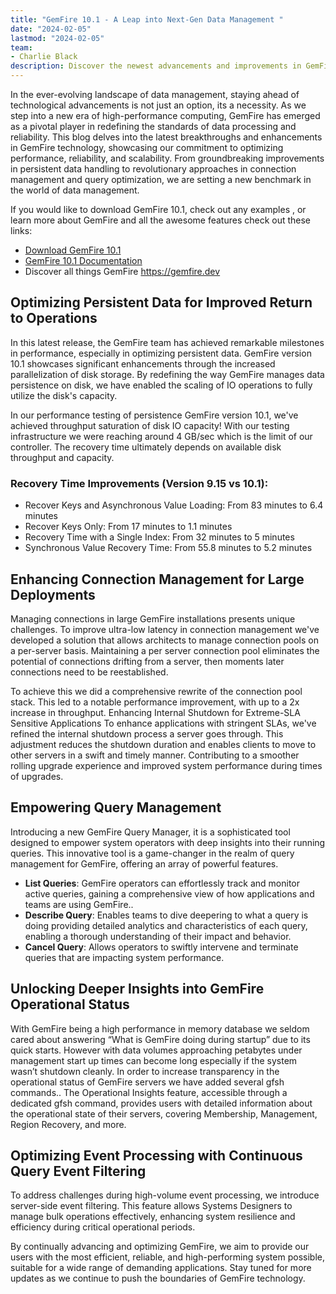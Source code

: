 ```yaml
---
title: "GemFire 10.1 - A Leap into Next-Gen Data Management "
date: "2024-02-05"
lastmod: "2024-02-05"
team:
- Charlie Black
description: Discover the newest advancements and improvements in GemFire technology, highlighting our dedication to enhancing performance, reliability, and scalability.
--- 
```

In the ever-evolving landscape of data management, staying ahead of technological advancements is not just an option, its a necessity. As we step into a new era of high-performance computing, GemFire has emerged as a pivotal player in redefining the standards of data processing and reliability. This blog delves into the latest breakthroughs and enhancements in GemFire technology, showcasing our commitment to optimizing performance, reliability, and scalability. From groundbreaking improvements in persistent data handling to revolutionary approaches in connection management and query optimization, we are setting a new benchmark in the world of data management. 

If you would like to download GemFire 10.1, check out any examples , or learn more about GemFire and all the awesome features check out these links:

* [Download GemFire 10.1](https://network.tanzu.vmware.com/products/pivotal-gemfire/)
* [GemFire 10.1 Documentation](https://docs.vmware.com/en/VMware-GemFire/10.1/gf/about_gemfire.html)
* Discover all things GemFire https://gemfire.dev 

## Optimizing Persistent Data for Improved Return to Operations

In this latest release, the GemFire team has achieved remarkable milestones in performance, especially in optimizing persistent data. GemFire version 10.1 showcases significant enhancements through the increased parallelization of disk storage. By redefining the way GemFire manages data persistence on disk, we have enabled the scaling of IO operations to fully utilize the disk's capacity.

In our performance testing of persistence GemFire version 10.1, we've achieved throughput saturation of disk IO capacity!  With our testing infrastructure we were reaching around 4 GB/sec which is the limit of our controller. The recovery time ultimately depends on available disk throughput and capacity.

### Recovery Time Improvements (Version 9.15 vs 10.1):

* Recover Keys and Asynchronous Value Loading: From 83 minutes to 6.4 minutes
* Recover Keys Only: From 17 minutes to 1.1 minutes
* Recovery Time with a Single Index: From 32 minutes to 5 minutes
* Synchronous Value Recovery Time: From 55.8 minutes to 5.2 minutes

## Enhancing Connection Management for Large Deployments

Managing connections in large GemFire installations presents unique challenges. To improve ultra-low latency in connection management we've developed a solution that allows architects to manage connection pools on a per-server basis. Maintaining a per server connection pool eliminates the potential of connections drifting from a server, then moments later connections need to be reestablished.

To achieve this we did a comprehensive rewrite of the connection pool stack.  This led to a notable performance improvement, with up to a 2x increase in throughput.
Enhancing Internal Shutdown for Extreme-SLA Sensitive Applications
To enhance applications with stringent SLAs, we've refined the internal shutdown process a server goes through. This adjustment reduces the shutdown duration and enables clients to move to other servers in a swift and timely manner.  Contributing to a smoother rolling upgrade experience  and improved system performance during times of upgrades.

## Empowering Query Management

Introducing a new GemFire Query Manager, it is a sophisticated tool designed to empower system operators with deep insights into their running queries. This innovative tool is a game-changer in the realm of query management for GemFire, offering an array of powerful features. 
* **List Queries**: GemFire operators can effortlessly track and monitor active queries, gaining a comprehensive view of how applications and teams are using GemFire.. 
* **Describe Query**: Enables teams to dive deepering to what a query is doing providing detailed analytics and characteristics of each query, enabling a thorough understanding of their impact and behavior. 
 * **Cancel Query**: Allows operators to swiftly intervene and terminate queries that are impacting system performance. 

## Unlocking Deeper Insights into GemFire Operational Status

With GemFire being a high performance in memory database we seldom cared about answering “What is GemFire doing during startup” due to its quick starts.   However with data volumes approaching petabytes under management start up times can become long especially if the system wasn’t shutdown cleanly.   In order to increase transparency in the operational status of GemFire servers we have added several gfsh commands.. The Operational Insights feature, accessible through a dedicated gfsh command, provides users with detailed information about the operational state of their servers, covering Membership, Management, Region Recovery, and more.

## Optimizing Event Processing with Continuous Query Event Filtering

To address challenges during high-volume event processing, we introduce server-side event filtering. This feature allows Systems Designers to manage bulk operations effectively, enhancing system resilience and efficiency during critical operational periods.


By continually advancing and optimizing GemFire, we aim to provide our users with the most efficient, reliable, and high-performing system possible, suitable for a wide range of demanding applications. Stay tuned for more updates as we continue to push the boundaries of GemFire technology.

